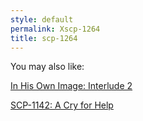 ```yaml
---
style: default
permalink: Xscp-1264
title: scp-1264
---
```

You may also like:

[In His Own Image: Interlude 2](http://scp-wiki.net/in-his-own-image-interlude-2)

[SCP-1142: A Cry for Help](http://scp-wiki.net/scp-1142)
